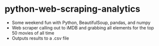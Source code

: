 # python-web-scraping-analytics

- Some weekend fun with Python, BeautifulSoup, pandas, and numpy
- Web scraper calling out to iMDB and grabbing all elements for the top 50 movies of all time
- Outputs results to a .csv file
